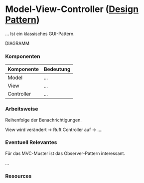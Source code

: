 # Model-View-Controller ([Design Pattern](Software-Architektur))

...
Ist ein klassisches GUI-Pattern.

DIAGRAMM

### Komponenten

Komponente | Bedeutung
--- | ---
Model | ...
View | ...
Controller | ...

### Arbeitsweise

Reihenfolge der Benachrichtigungen.

View wird verändert -> Ruft Controller auf -> .... 

### Eventuell Relevantes

Für das MVC-Muster ist das Observer-Pattern interessant.

... 

### Resources
